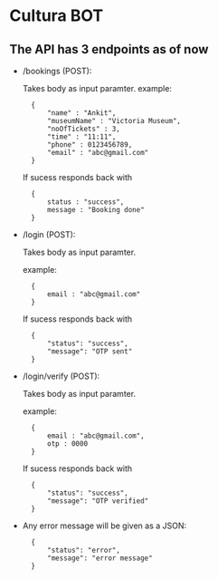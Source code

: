 # Cultura BOT

## The API has 3 endpoints as of now

- /bookings  (POST):

    Takes body as input paramter.
    example:

        {
            "name" : "Ankit",
            "museumName" : "Victoria Museum",
            "noOfTickets" : 3,
            "time" : "11:11",
            "phone" : 0123456789,
            "email" : "abc@gmail.com"
        }

    If sucess responds back with

        {
            status : "success", 
            message : "Booking done"
        }

- /login (POST):

    Takes body as input paramter.
                
    example:

        {
            email : "abc@gmail.com"
        }
    
    If sucess responds back with

        {
            "status": "success",
            "message": "OTP sent"
        }


- /login/verify (POST):

    Takes body as input paramter.

    example:

        {
            email : "abc@gmail.com",
            otp : 0000
        }
    
    If sucess responds back with

        {
            "status": "success",
            "message": "OTP verified"
        }

- Any error message will be given as a JSON:

        {
            "status": "error",
            "message": "error message"
        }

